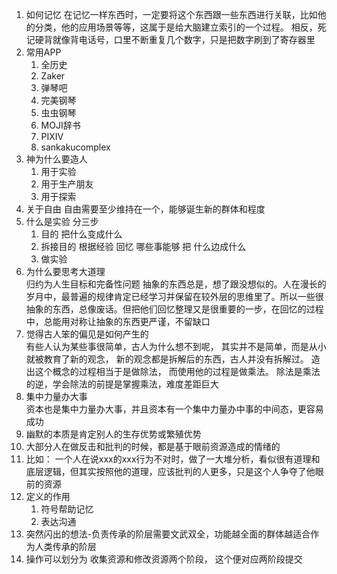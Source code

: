 1. 如何记忆
   在记忆一样东西时，一定要将这个东西跟一些东西进行关联，比如他的分类，他的应用场景等等，这属于是给大脑建立索引的一个过程。 相反，死记硬背就像背电话号，口里不断重复几个数字，只是把数字刷到了寄存器里
2. 常用APP
   1. 全历史
   2. Zaker
   3. 弹琴吧
   4. 完美钢琴
   5. 虫虫钢琴
   6. MOJI辞书
   7. PIXIV
   8. sankakucomplex
3. 神为什么要造人
   1. 用于实验
   2. 用于生产朋友
   3. 用于探索
4. 关于自由
   自由需要至少维持在一个，能够诞生新的群体和程度
5. 什么是实验   分三步  
   1. 目的 把什么变成什么   
   2. 拆接目的 根据经验 回忆 哪些事能够 把 什么边成什么
   3.    做实验
6. 为什么要思考大道理   
   归约为人生目标和完备性问题   抽象的东西总是，想了跟没想似的。人在漫长的岁月中，最普遍的规律肯定已经学习并保留在较外层的思维里了。所以一些很抽象的东西，总像废话。但把他们回忆整理又是很重要的一步，在回忆的过程中，总能用对称让抽象的东西更严谨，不留缺口
7. 觉得古人笨的偏见是如何产生的   
   有些人认为某些事很简单，古人为什么想不到呢， 其实并不是简单，而是从小就被教育了新的观念， 新的观念都是拆解后的东西，古人并没有拆解过。 造出这个概念的过程相当于是做除法， 而使用他的过程是做乘法。 除法是乘法的逆，学会除法的前提是掌握乘法，难度差距巨大
8. 集中力量办大事  
    资本也是集中力量办大事，并且资本有一个集中力量办中事的中间态，更容易成功
9. 幽默的本质是肯定别人的生存优势或繁殖优势
10. 大部分人在做反击和批判的时候，都是基于眼前资源造成的情绪的
11. 比如： 一个人在说xxx的xxx行为不对时，做了一大堆分析，看似很有道理和底层逻辑，但其实按照他的道理，应该批判的人更多，只是这个人争夺了他眼前的资源
12. 定义的作用
       1. 符号帮助记忆 
       2. 表达沟通
13. 突然闪出的想法-负责传承的阶层需要文武双全，功能越全面的群体越适合作为人类传承的阶层
14. 操作可以划分为 收集资源和修改资源两个阶段， 这个便对应两阶段提交
